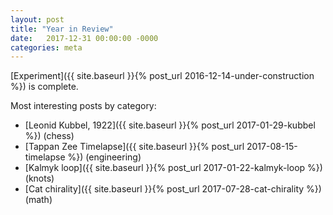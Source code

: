 ```yaml
---
layout: post
title: "Year in Review"
date:   2017-12-31 00:00:00 -0000
categories: meta
---
```


[Experiment]({{ site.baseurl }}{% post_url 2016-12-14-under-construction %}) is complete.

<!--more-->
Most interesting posts by category:

* [Leonid Kubbel, 1922]({{ site.baseurl }}{% post_url 2017-01-29-kubbel %}) (chess)
* [Tappan Zee Timelapse]({{ site.baseurl }}{% post_url 2017-08-15-timelapse %}) (engineering)
* [Kalmyk loop]({{ site.baseurl }}{% post_url 2017-01-22-kalmyk-loop %}) (knots)
* [Cat chirality]({{ site.baseurl }}{% post_url 2017-07-28-cat-chirality %}) (math)
